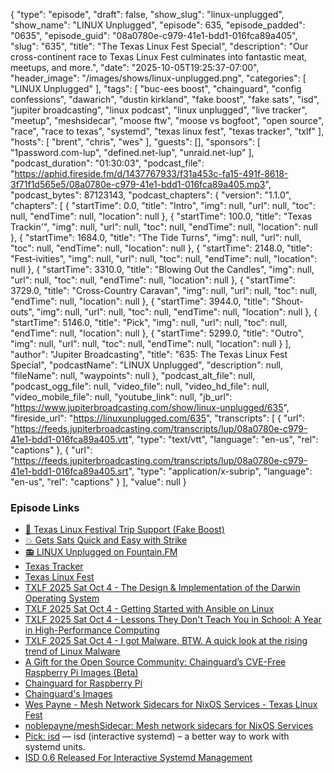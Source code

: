 {
  "type": "episode",
  "draft": false,
  "show_slug": "linux-unplugged",
  "show_name": "LINUX Unplugged",
  "episode": 635,
  "episode_padded": "0635",
  "episode_guid": "08a0780e-c979-41e1-bdd1-016fca89a405",
  "slug": "635",
  "title": "The Texas Linux Fest Special",
  "description": "Our cross-continent race to Texas Linux Fest culminates into fantastic meat, meetups, and more.",
  "date": "2025-10-05T19:25:37-07:00",
  "header_image": "/images/shows/linux-unplugged.png",
  "categories": [
    "LINUX Unplugged"
  ],
  "tags": [
    "buc-ees boost",
    "chainguard",
    "config confessions",
    "dawarich",
    "dustin kirkland",
    "fake boost",
    "fake sats",
    "isd",
    "jupiter broadcasting",
    "linux podcast",
    "linux unplugged",
    "live tracker",
    "meetup",
    "meshsidecar",
    "moose ftw",
    "moose vs bogfoot",
    "open source",
    "race",
    "race to texas",
    "systemd",
    "texas linux fest",
    "texas tracker",
    "txlf"
  ],
  "hosts": [
    "brent",
    "chris",
    "wes"
  ],
  "guests": [],
  "sponsors": [
    "1password.com-lup",
    "defined.net-lup",
    "unraid.net-lup"
  ],
  "podcast_duration": "01:30:03",
  "podcast_file": "https://aphid.fireside.fm/d/1437767933/f31a453c-fa15-491f-8618-3f71f1d565e5/08a0780e-c979-41e1-bdd1-016fca89a405.mp3",
  "podcast_bytes": 87123143,
  "podcast_chapters": {
    "version": "1.1.0",
    "chapters": [
      {
        "startTime": 0.0,
        "title": "Intro",
        "img": null,
        "url": null,
        "toc": null,
        "endTime": null,
        "location": null
      },
      {
        "startTime": 100.0,
        "title": "Texas Trackin'",
        "img": null,
        "url": null,
        "toc": null,
        "endTime": null,
        "location": null
      },
      {
        "startTime": 1684.0,
        "title": "The Tide Turns",
        "img": null,
        "url": null,
        "toc": null,
        "endTime": null,
        "location": null
      },
      {
        "startTime": 2148.0,
        "title": "Fest-ivities",
        "img": null,
        "url": null,
        "toc": null,
        "endTime": null,
        "location": null
      },
      {
        "startTime": 3310.0,
        "title": "Blowing Out the Candles",
        "img": null,
        "url": null,
        "toc": null,
        "endTime": null,
        "location": null
      },
      {
        "startTime": 3729.0,
        "title": "Cross-Country Caravan",
        "img": null,
        "url": null,
        "toc": null,
        "endTime": null,
        "location": null
      },
      {
        "startTime": 3944.0,
        "title": "Shout-outs",
        "img": null,
        "url": null,
        "toc": null,
        "endTime": null,
        "location": null
      },
      {
        "startTime": 5146.0,
        "title": "Pick",
        "img": null,
        "url": null,
        "toc": null,
        "endTime": null,
        "location": null
      },
      {
        "startTime": 5299.0,
        "title": "Outro",
        "img": null,
        "url": null,
        "toc": null,
        "endTime": null,
        "location": null
      }
    ],
    "author": "Jupiter Broadcasting",
    "title": "635: The Texas Linux Fest Special",
    "podcastName": "LINUX Unplugged",
    "description": null,
    "fileName": null,
    "waypoints": null
  },
  "podcast_alt_file": null,
  "podcast_ogg_file": null,
  "video_file": null,
  "video_hd_file": null,
  "video_mobile_file": null,
  "youtube_link": null,
  "jb_url": "https://www.jupiterbroadcasting.com/show/linux-unplugged/635",
  "fireside_url": "https://linuxunplugged.com/635",
  "transcripts": [
    {
      "url": "https://feeds.jupiterbroadcasting.com/transcripts/lup/08a0780e-c979-41e1-bdd1-016fca89a405.vtt",
      "type": "text/vtt",
      "language": "en-us",
      "rel": "captions"
    },
    {
      "url": "https://feeds.jupiterbroadcasting.com/transcripts/lup/08a0780e-c979-41e1-bdd1-016fca89a405.srt",
      "type": "application/x-subrip",
      "language": "en-us",
      "rel": "captions"
    }
  ],
  "value": null
}


### Episode Links

* [🤠 Texas Linux Festival Trip Support (Fake Boost)](https://pay.zaprite.com/pl_7uapLjlAah "🤠 Texas Linux Festival Trip Support \(Fake Boost\)")
* [💥 Gets Sats Quick and Easy with Strike](https://strike.me/ "💥 Gets Sats Quick and Easy with Strike")
* [📻 LINUX Unplugged on Fountain.FM](https://www.fountain.fm/show/dWiuBeqpDSM86AwXRXov "📻 LINUX Unplugged  on Fountain.FM")
* [Texas Tracker](https://texastracker.jupiterbroadcasting.com/index.html "Texas Tracker")
* [Texas Linux Fest](https://www.youtube.com/@texaslinuxfest3002/videos "Texas Linux Fest")
* [TXLF 2025 Sat Oct 4 - The Design & Implementation of the Darwin Operating System](https://www.youtube.com/watch?v=AmdXnr0rjlI "TXLF 2025 Sat Oct 4 - The Design &amp; Implementation of the Darwin Operating System")
* [TXLF 2025 Sat Oct 4 - Getting Started with Ansible on Linux](https://www.youtube.com/watch?v=QHdubLTY-Nw "TXLF 2025 Sat Oct 4 - Getting Started with Ansible on Linux")
* [TXLF 2025 Sat Oct 4 - Lessons They Don't Teach You in School: A Year in High-Performance Computing](https://www.youtube.com/watch?v=7VtYcntnE-o "TXLF 2025 Sat Oct 4 - Lessons They Don&#x27;t Teach You in School: A Year in High-Performance Computing")
* [TXLF 2025 Sat Oct 4 - I got Malware, BTW. A quick look at the rising trend of Linux Malware](https://www.youtube.com/watch?v=qPkLPEE1rOQ "TXLF 2025 Sat Oct 4 - I got Malware, BTW. A quick look at the rising trend of Linux Malware")
* [A Gift for the Open Source Community: Chainguard’s CVE-Free Raspberry Pi Images (Beta)](https://www.chainguard.dev/unchained/a-gift-for-the-open-source-community-chainguards-cve-free-raspberry-pi-images-beta "A Gift for the Open Source Community: Chainguard’s CVE-Free Raspberry Pi Images \(Beta\)")
* [Chainguard for Raspberry Pi](https://images.chainguard.dev/rpi "Chainguard for Raspberry Pi")
* [Chainguard's Images](https://images.chainguard.dev/ "Chainguard&#x27;s Images")
* [Wes Payne - Mesh Network Sidecars for NixOS Services - Texas Linux Fest](https://2025.texaslinuxfest.org/talks/mesh-network-sidecars-for-nixos-services/ "Wes Payne - Mesh Network Sidecars for NixOS Services - Texas Linux Fest")
* [noblepayne/meshSidecar: Mesh network sidecars for NixOS Services](https://github.com/noblepayne/meshSidecar "noblepayne/meshSidecar: Mesh network sidecars for NixOS Services")
* [Pick: isd](https://github.com/kainctl/isd "Pick: isd") — isd (interactive systemd) – a better way to work with systemd units.
* [ISD 0.6 Released For Interactive Systemd Management](https://www.phoronix.com/news/interactive-systemd-isd-0.6 "ISD 0.6 Released For Interactive Systemd Management")
